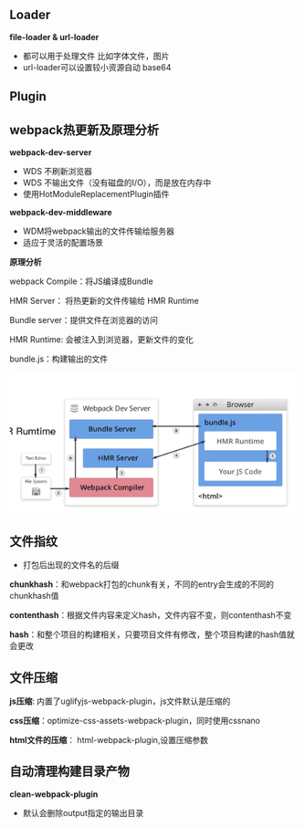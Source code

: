 
## Loader

**file-loader & url-loader**
- 都可以用于处理文件 比如字体文件，图片
- url-loader可以设置较小资源自动 base64

## Plugin


## webpack热更新及原理分析

**webpack-dev-server** 

- WDS 不刷新浏览器
- WDS 不输出文件（没有磁盘的I/O），而是放在内存中
- 使用HotModuleReplacementPlugin插件

**webpack-dev-middleware**

- WDM将webpack输出的文件传输给服务器
-  适应于灵活的配置场景


**原理分析**

webpack Compile：将JS编译成Bundle

HMR Server： 将热更新的文件传输给 HMR Runtime

Bundle server：提供文件在浏览器的访问

HMR Runtime: 会被注入到浏览器，更新文件的变化

bundle.js：构建输出的文件

![avatar](./src/assets/images/hot-dev-ser.png)


## 文件指纹 

- 打包后出现的文件名的后缀

**chunkhash**：和webpack打包的chunk有关，不同的entry会生成的不同的chunkhash值

**contenthash**：根据文件内容来定义hash，文件内容不变，则contenthash不变

**hash**：和整个项目的构建相关，只要项目文件有修改，整个项目构建的hash值就会更改


## 文件压缩

**js压缩**: 内置了uglifyjs-webpack-plugin，js文件默认是压缩的

**css压缩**：optimize-css-assets-webpack-plugin，同时使用cssnano

**html文件的压缩**： html-webpack-plugin,设置压缩参数

## 自动清理构建目录产物

**clean-webpack-plugin**
- 默认会删除output指定的输出目录